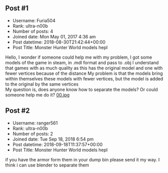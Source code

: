 ## Post #1
- Username: Furia504
- Rank: ultra-n00b
- Number of posts: 4
- Joined date: Mon May 01, 2017 4:36 am
- Post datetime: 2018-08-30T21:42:44+00:00
- Post Title: Monster Hunter World models hepl

Hello, I wonder if someone could help me with my problem, I got some models of the game in steam, in .mdl format and pass to .obj
I understand that games with as much quality as this has the original model and one with fewer vertices because of the distance
My problem is that the models bring within themselves these models with fewer vertices, but the model is added to the original by the same vertices  
My question is, does anyone know how to separate the models? Or could someone help me do it? 
[00.jpg](https://xentaxbackup.github.io/file/14802_00.jpg)
## Post #2
- Username: ranger561
- Rank: ultra-n00b
- Number of posts: 2
- Joined date: Tue Sep 18, 2018 6:54 pm
- Post datetime: 2018-09-18T11:37:57+00:00
- Post Title: Monster Hunter World models hepl

if you have the armor form  them in your dump  bin please send  it  my  way. I think i can use blender to separate them
